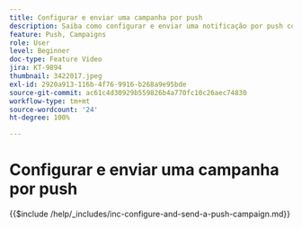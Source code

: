 ```yaml
---
title: Configurar e enviar uma campanha por push
description: Saiba como configurar e enviar uma notificação por push com uma campanha.
feature: Push, Campaigns
role: User
level: Beginner
doc-type: Feature Video
jira: KT-9894
thumbnail: 3422017.jpeg
exl-id: 2920a913-116b-4f76-9916-b268a9e95bde
source-git-commit: ac61c4d30929b559826b4a770fc10c26aec74830
workflow-type: tm+mt
source-wordcount: '24'
ht-degree: 100%

---
```


# Configurar e enviar uma campanha por push

{{$include /help/_includes/inc-configure-and-send-a-push-campaign.md}}
